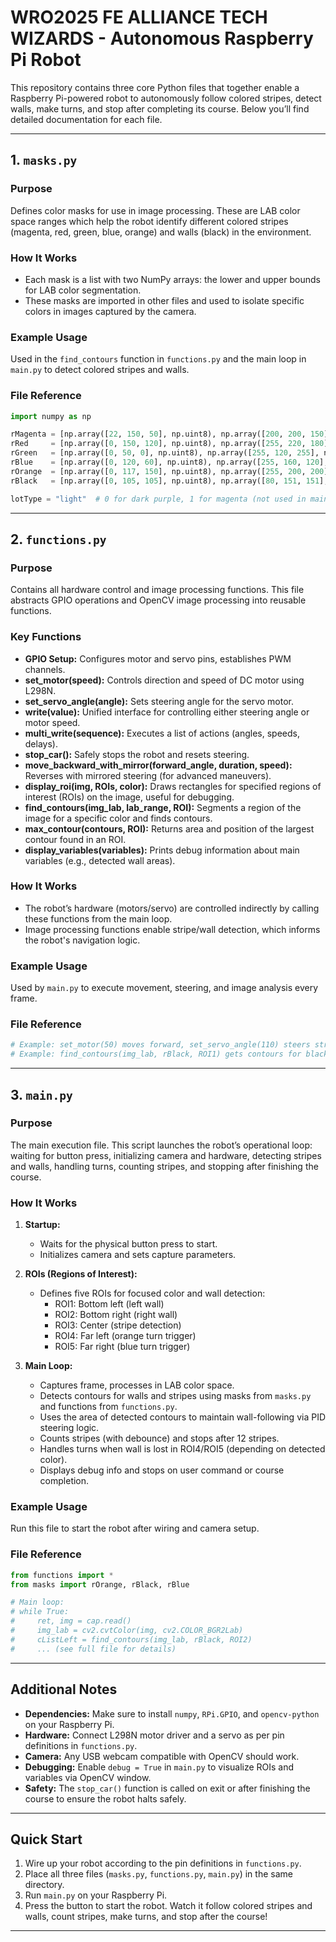 # WRO2025 FE ALLIANCE TECH WIZARDS - Autonomous Raspberry Pi Robot

This repository contains three core Python files that together enable a Raspberry Pi-powered robot to autonomously follow colored stripes, detect walls, make turns, and stop after completing its course. Below you’ll find detailed documentation for each file.

---

## 1. `masks.py`

### Purpose
Defines color masks for use in image processing. These are LAB color space ranges which help the robot identify different colored stripes (magenta, red, green, blue, orange) and walls (black) in the environment.

### How It Works
- Each mask is a list with two NumPy arrays: the lower and upper bounds for LAB color segmentation.
- These masks are imported in other files and used to isolate specific colors in images captured by the camera.

### Example Usage
Used in the `find_contours` function in `functions.py` and the main loop in `main.py` to detect colored stripes and walls.

### File Reference
```python
import numpy as np

rMagenta = [np.array([22, 150, 50], np.uint8), np.array([200, 200, 150], np.uint8)]
rRed     = [np.array([0, 150, 120], np.uint8), np.array([255, 220, 180], np.uint8)]
rGreen   = [np.array([0, 50, 0], np.uint8), np.array([255, 120, 255], np.uint8)]
rBlue    = [np.array([0, 120, 60], np.uint8), np.array([255, 160, 120], np.uint8)]
rOrange  = [np.array([0, 117, 150], np.uint8), np.array([255, 200, 200], np.uint8)]
rBlack   = [np.array([0, 105, 105], np.uint8), np.array([80, 151, 151], np.uint8)]

lotType = "light"  # 0 for dark purple, 1 for magenta (not used in main code)
```

---

## 2. `functions.py`

### Purpose
Contains all hardware control and image processing functions. This file abstracts GPIO operations and OpenCV image processing into reusable functions.

### Key Functions

- **GPIO Setup:** Configures motor and servo pins, establishes PWM channels.
- **set_motor(speed):** Controls direction and speed of DC motor using L298N.
- **set_servo_angle(angle):** Sets steering angle for the servo motor.
- **write(value):** Unified interface for controlling either steering angle or motor speed.
- **multi_write(sequence):** Executes a list of actions (angles, speeds, delays).
- **stop_car():** Safely stops the robot and resets steering.
- **move_backward_with_mirror(forward_angle, duration, speed):** Reverses with mirrored steering (for advanced maneuvers).
- **display_roi(img, ROIs, color):** Draws rectangles for specified regions of interest (ROIs) on the image, useful for debugging.
- **find_contours(img_lab, lab_range, ROI):** Segments a region of the image for a specific color and finds contours.
- **max_contour(contours, ROI):** Returns area and position of the largest contour found in an ROI.
- **display_variables(variables):** Prints debug information about main variables (e.g., detected wall areas).

### How It Works
- The robot’s hardware (motors/servo) are controlled indirectly by calling these functions from the main loop.
- Image processing functions enable stripe/wall detection, which informs the robot's navigation logic.

### Example Usage
Used by `main.py` to execute movement, steering, and image analysis every frame.

### File Reference
```python
# Example: set_motor(50) moves forward, set_servo_angle(110) steers straight.
# Example: find_contours(img_lab, rBlack, ROI1) gets contours for black walls in left ROI.
```

---

## 3. `main.py`

### Purpose
The main execution file. This script launches the robot’s operational loop: waiting for button press, initializing camera and hardware, detecting stripes and walls, handling turns, counting stripes, and stopping after finishing the course.

### How It Works

1. **Startup:**
   - Waits for the physical button press to start.
   - Initializes camera and sets capture parameters.

2. **ROIs (Regions of Interest):**
   - Defines five ROIs for focused color and wall detection:
     - ROI1: Bottom left (left wall)
     - ROI2: Bottom right (right wall)
     - ROI3: Center (stripe detection)
     - ROI4: Far left (orange turn trigger)
     - ROI5: Far right (blue turn trigger)

3. **Main Loop:**
   - Captures frame, processes in LAB color space.
   - Detects contours for walls and stripes using masks from `masks.py` and functions from `functions.py`.
   - Uses the area of detected contours to maintain wall-following via PID steering logic.
   - Counts stripes (with debounce) and stops after 12 stripes.
   - Handles turns when wall is lost in ROI4/ROI5 (depending on detected color).
   - Displays debug info and stops on user command or course completion.

### Example Usage
Run this file to start the robot after wiring and camera setup.

### File Reference
```python
from functions import *
from masks import rOrange, rBlack, rBlue

# Main loop:
# while True:
#     ret, img = cap.read()
#     img_lab = cv2.cvtColor(img, cv2.COLOR_BGR2Lab)
#     cListLeft = find_contours(img_lab, rBlack, ROI2)
#     ... (see full file for details)
```

---

## Additional Notes

- **Dependencies:** Make sure to install `numpy`, `RPi.GPIO`, and `opencv-python` on your Raspberry Pi.
- **Hardware:** Connect L298N motor driver and a servo as per pin definitions in `functions.py`.
- **Camera:** Any USB webcam compatible with OpenCV should work.
- **Debugging:** Enable `debug = True` in `main.py` to visualize ROIs and variables via OpenCV window.
- **Safety:** The `stop_car()` function is called on exit or after finishing the course to ensure the robot halts safely.

---

## Quick Start

1. Wire up your robot according to the pin definitions in `functions.py`.
2. Place all three files (`masks.py`, `functions.py`, `main.py`) in the same directory.
3. Run `main.py` on your Raspberry Pi.
4. Press the button to start the robot. Watch it follow colored stripes and walls, count stripes, make turns, and stop after the course!

---